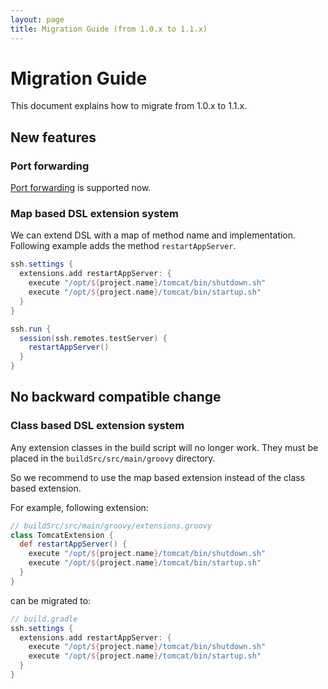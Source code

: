 ```yaml
---
layout: page
title: Migration Guide (from 1.0.x to 1.1.x)
---
```


# Migration Guide

This document explains how to migrate from 1.0.x to 1.1.x.


## New features

### Port forwarding

[Port forwarding](/user-guide.html#Enable-the-port-forwarding) is supported now.


### Map based DSL extension system

We can extend DSL with a map of method name and implementation.
Following example adds the method `restartAppServer`.

```groovy
ssh.settings {
  extensions.add restartAppServer: {
    execute "/opt/${project.name}/tomcat/bin/shutdown.sh"
    execute "/opt/${project.name}/tomcat/bin/startup.sh"
  }
}

ssh.run {
  session(ssh.remotes.testServer) {
    restartAppServer()
  }
}
```


## No backward compatible change

### Class based DSL extension system

Any extension classes in the build script will no longer work.
They must be placed in the `buildSrc/src/main/groovy` directory.

So we recommend to use the map based extension instead of the class based extension.

For example, following extension:

```groovy
// buildSrc/src/main/groovy/extensions.groovy
class TomcatExtension {
  def restartAppServer() {
    execute "/opt/${project.name}/tomcat/bin/shutdown.sh"
    execute "/opt/${project.name}/tomcat/bin/startup.sh"
  }
}
```

can be migrated to:

```groovy
// build.gradle
ssh.settings {
  extensions.add restartAppServer: {
    execute "/opt/${project.name}/tomcat/bin/shutdown.sh"
    execute "/opt/${project.name}/tomcat/bin/startup.sh"
  }
}
```
